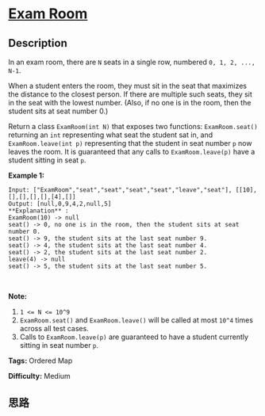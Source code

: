 # [Exam Room][title]

## Description

In an exam room, there are `N` seats in a single row, numbered `0, 1, 2, ...,
N-1`.

When a student enters the room, they must sit in the seat that maximizes the
distance to the closest person.  If there are multiple such seats, they sit in
the seat with the lowest number.  (Also, if no one is in the room, then the
student sits at seat number 0.)

Return a class `ExamRoom(int N)` that exposes two functions: `ExamRoom.seat()`
returning an `int` representing what seat the student sat in, and
`ExamRoom.leave(int p)` representing that the student in seat number `p` now
leaves the room.  It is guaranteed that any calls to `ExamRoom.leave(p)` have
a student sitting in seat `p`.



**Example 1:**
            Input: ["ExamRoom","seat","seat","seat","seat","leave","seat"], [[10],[],[],[],[],[4],[]]    Output: [null,0,9,4,2,null,5]    **Explanation** :    ExamRoom(10) -> null    seat() -> 0, no one is in the room, then the student sits at seat number 0.    seat() -> 9, the student sits at the last seat number 9.    seat() -> 4, the student sits at the last seat number 4.    seat() -> 2, the student sits at the last seat number 2.    leave(4) -> null    seat() -> 5, the student sits at the last seat number 5.    

​​​​​​​

**Note:**

  1. `1 <= N <= 10^9`
  2. `ExamRoom.seat()` and `ExamRoom.leave()` will be called at most `10^4` times across all test cases.
  3. Calls to `ExamRoom.leave(p)` are guaranteed to have a student currently sitting in seat number `p`.


**Tags:** Ordered Map

**Difficulty:** Medium

## 思路

[title]: https://leetcode.com/problems/exam-room
